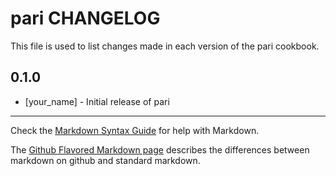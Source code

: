 # pari CHANGELOG

This file is used to list changes made in each version of the pari cookbook.

## 0.1.0
- [your_name] - Initial release of pari

- - -
Check the [Markdown Syntax Guide](http://daringfireball.net/projects/markdown/syntax) for help with Markdown.

The [Github Flavored Markdown page](http://github.github.com/github-flavored-markdown/) describes the differences between markdown on github and standard markdown.
